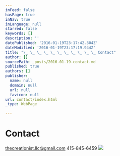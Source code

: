 ```yaml
---
inFeed: false
hasPage: true
inNav: true
inLanguage: null
starred: false
keywords: []
description: ''
datePublished: '2016-01-19T23:17:42.304Z'
dateModified: '2016-01-19T23:17:19.944Z'
title: "\_ \_ \_ \_ \_ \_ \_ \_ \_ \_ \_ Contact"
author: []
sourcePath: _posts/2016-01-19-contact.md
published: true
authors: []
publisher:
  name: null
  domain: null
  url: null
  favicon: null
url: contact/index.html
_type: WebPage

---
```

# Contact

thecreationist.llc@gmail.com 415-845-6459
![](https://the-grid-user-content.s3-us-west-2.amazonaws.com/5e5b0174-d296-4fe6-8aa9-5532854b0836.jpg)